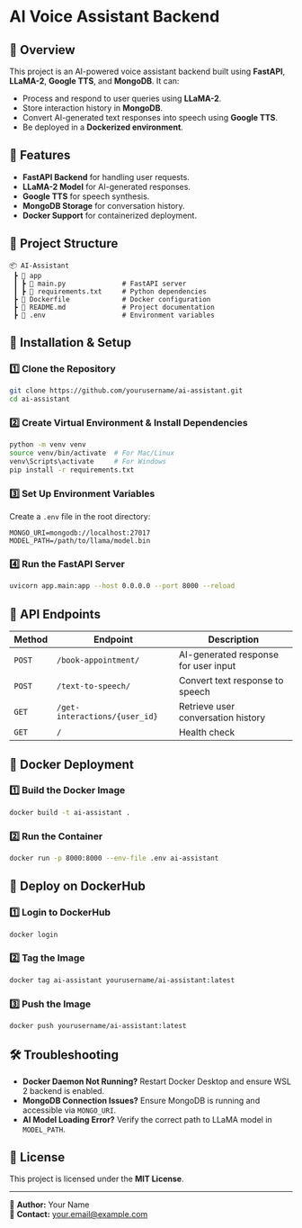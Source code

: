 # AI Voice Assistant Backend

## 📌 Overview
This project is an AI-powered voice assistant backend built using **FastAPI**, **LLaMA-2**, **Google TTS**, and **MongoDB**. It can:
- Process and respond to user queries using **LLaMA-2**.
- Store interaction history in **MongoDB**.
- Convert AI-generated text responses into speech using **Google TTS**.
- Be deployed in a **Dockerized environment**.

## 🚀 Features
- **FastAPI Backend** for handling user requests.
- **LLaMA-2 Model** for AI-generated responses.
- **Google TTS** for speech synthesis.
- **MongoDB Storage** for conversation history.
- **Docker Support** for containerized deployment.

## 📂 Project Structure
```
📦 AI-Assistant
 ┣ 📂 app
 ┃ ┣ 📜 main.py              # FastAPI server
 ┃ ┣ 📜 requirements.txt     # Python dependencies
 ┣ 📜 Dockerfile             # Docker configuration
 ┣ 📜 README.md              # Project documentation
 ┣ 📜 .env                   # Environment variables
```

## 🔧 Installation & Setup
### 1️⃣ **Clone the Repository**
```sh
git clone https://github.com/yourusername/ai-assistant.git
cd ai-assistant
```

### 2️⃣ **Create Virtual Environment & Install Dependencies**
```sh
python -m venv venv
source venv/bin/activate  # For Mac/Linux
venv\Scripts\activate     # For Windows
pip install -r requirements.txt
```

### 3️⃣ **Set Up Environment Variables**
Create a `.env` file in the root directory:
```
MONGO_URI=mongodb://localhost:27017
MODEL_PATH=/path/to/llama/model.bin
```

### 4️⃣ **Run the FastAPI Server**
```sh
uvicorn app.main:app --host 0.0.0.0 --port 8000 --reload
```

## 📌 API Endpoints
| Method | Endpoint | Description |
|--------|----------------|--------------------------------------|
| `POST` | `/book-appointment/` | AI-generated response for user input |
| `POST` | `/text-to-speech/` | Convert text response to speech |
| `GET`  | `/get-interactions/{user_id}` | Retrieve user conversation history |
| `GET`  | `/` | Health check |

## 🐳 Docker Deployment
### 1️⃣ **Build the Docker Image**
```sh
docker build -t ai-assistant .
```

### 2️⃣ **Run the Container**
```sh
docker run -p 8000:8000 --env-file .env ai-assistant
```

## 🚀 Deploy on DockerHub
### 1️⃣ **Login to DockerHub**
```sh
docker login
```

### 2️⃣ **Tag the Image**
```sh
docker tag ai-assistant yourusername/ai-assistant:latest
```

### 3️⃣ **Push the Image**
```sh
docker push yourusername/ai-assistant:latest
```

## 🛠 Troubleshooting
- **Docker Daemon Not Running?** Restart Docker Desktop and ensure WSL 2 backend is enabled.
- **MongoDB Connection Issues?** Ensure MongoDB is running and accessible via `MONGO_URI`.
- **AI Model Loading Error?** Verify the correct path to LLaMA model in `MODEL_PATH`.

## 📜 License
This project is licensed under the **MIT License**.

---
🔗 **Author:** Your Name  
📧 **Contact:** your.email@example.com

